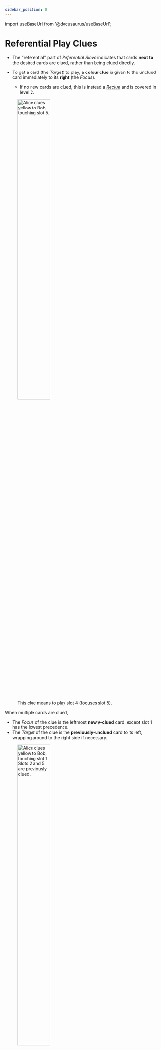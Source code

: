 ```yaml
---
sidebar_position: 0
---
```


import useBaseUrl from '@docusaurus/useBaseUrl';

# Referential Play Clues

- The "referential" part of *Referential Sieve* indicates that cards **next to** the desired cards are clued, rather than being clued directly.

- To get a card (the *Target*) to play, a **colour clue** is given to the unclued card immediately to its **right** (the *Focus*).
    - If no new cards are clued, this is instead a [*Reclue*](../learning-path/level-2) and is covered in level 2.

<figure>
    <img src={useBaseUrl('/img/play-clue.png')} alt="Alice clues yellow to Bob, touching slot 5." width="50%"/>
    <figcaption>This clue means to play slot 4 (focuses slot 5).</figcaption>
</figure>

When multiple cards are clued,
- The *Focus* of the clue is the leftmost **newly-clued** card, except slot 1 has the lowest precedence.
- The *Target* of the clue is the **previously-unclued** card to its left, wrapping around to the right side if necessary.

<figure>
    <img src={useBaseUrl('/img/play-clue-2.png')} alt="Alice clues yellow to Bob, touching slot 1. Slots 2 and 5 are previously clued." width="50%"/>
    <figcaption>This clue means to play slot 4 (focuses slot 1).</figcaption>
</figure>

- Note that play clues can target newly-clued cards as well.

<figure>
    <img src={useBaseUrl('/img/play-clue-3.png')} alt="Alice clues yellow to Bob, touching slots 1, 2 and 3. Slots 2 and 5 are previously clued." width="50%"/>
    <figcaption>This clue means to play slot 1 (focuses slot 3).</figcaption>
</figure>
